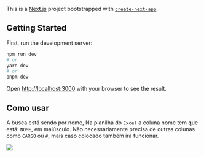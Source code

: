 This is a [Next.js](https://nextjs.org/) project bootstrapped with [`create-next-app`](https://github.com/vercel/next.js/tree/canary/packages/create-next-app).

## Getting Started

First, run the development server:

```bash
npm run dev
# or
yarn dev
# or
pnpm dev
```

Open [http://localhost:3000](http://localhost:3000) with your browser to see the result.

## Como usar

A busca está sendo por nome, Na planilha do `Excel` a coluna nome tem que está: `NOME`, em maiúsculo.
Não necessariamente precisa de outras colunas como `CARGO` ou `#`, mais caso colocado também ira funcionar.

<img src="https://github.com/Guilherme-so/HVL-IP-SEARCH-/main/public/excel_ex.png"/>
